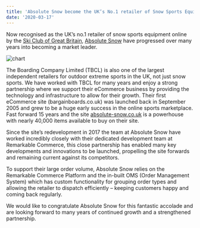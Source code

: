 ```yaml
---
title: 'Absolute Snow become the UK’s No.1 retailer of Snow Sports Equipment'
date: '2020-03-17'
---
```

Now recognised as the UK’s no.1 retailer of snow sports equipment online by the [Ski Club of Great Britain](https://www.linkedin.com/company/ski-club-of-great-britain/), [Absolute Snow](https://remarkable.net/client/absolutesnow/) have progressed over many years into becoming a market leader.

![chart](nextjs-blog\public\images\absolute-snow-retailer.jpeg "Top 10 UK Retailers of Snow Sports Equipment Online")

The Boarding Company Limited (TBCL) is also one of the largest independent retailers for outdoor extreme sports in the UK, not just snow sports. We have worked with TBCL for many years and enjoy a strong partnership where we support their eCommerce business by providing the technology and infrastructure to allow for their growth. Their first eCommerce site (bargainboards.co.uk) was launched back in September 2005 and grew to be a huge early success in the online sports marketplace. Fast forward 15 years and the site [absolute-snow.co.uk](absolute-snow.co.uk) is a powerhouse with nearly 40,000 items available to buy on their site.

Since the site’s redevelopment in 2017 the team at Absolute Snow have worked incredibly closely with their dedicated development team at Remarkable Commerce, this close partnership has enabled many key developments and innovations to be launched, propelling the site forwards and remaining current against its competitors.

To support their large order volume, Absolute Snow relies on the Remarkable Commerce Platform and the in-built OMS (Order Management System) which has custom functionality for grouping order types and allowing the retailer to dispatch efficiently – keeping customers happy and coming back regularly.

We would like to congratulate Absolute Snow for this fantastic accolade and are looking forward to many years of continued growth and a strengthened partnership.